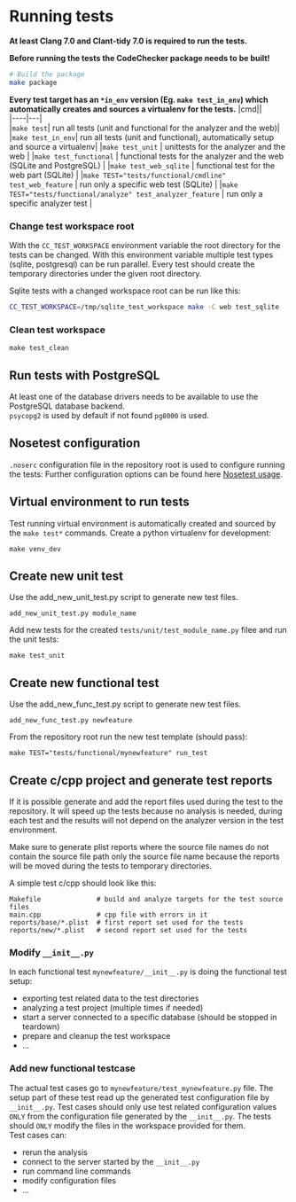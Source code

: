 # Running tests

__At least Clang 7.0 and Clant-tidy 7.0 is required to run the tests.__  

**Before running the tests the CodeChecker package needs to be built!**
```sh
# Build the package
make package
```

__Every test target has an `*in_env` version (Eg. `make test_in_env`) which automatically creates and sources a virtualenv for the tests.__
|cmd||  
|----|---|  
|`make test`| run all tests (unit and functional for the analyzer and the web)|  
|`make test_in_env`| run all tests (unit and functional), automatically setup and source a virtualenv| 
|`make test_unit` | unittests for the analyzer and the web | 
|`make test_functional` | functional tests for the analyzer and the web (SQLite and PostgreSQL) | 
|`make test_web_sqlite` | functional test for the web part (SQLite) | 
|`make TEST="tests/functional/cmdline" test_web_feature` | run only a specific web test (SQLite) |
|`make TEST="tests/functional/analyze" test_analyzer_feature` | run only a specific analyzer test |

### Change test workspace root

With the `CC_TEST_WORKSPACE` environment variable the root directory for the tests can be changed. With this environment variable multiple test types (sqlite, postgresql) can be run parallel. Every test should create the temporary directories under the given root directory.

Sqlite tests with a changed workspace root can be run like this:

```sh
CC_TEST_WORKSPACE=/tmp/sqlite_test_workspace make -C web test_sqlite
```

### Clean test workspace
~~~~~~{.sh}
make test_clean
~~~~~~

## Run tests with PostgreSQL
At least one of the database drivers needs to be available to use the PostgreSQL database backend.  
`psycopg2` is used by default if not found `pg8000` is used.

## Nosetest configuration
`.noserc` configuration file in the repository root is used to configure running the tests:
Further configuration options can be found here [Nosetest usage](http://nose.readthedocs.io/en/latest/usage.html).

## Virtual environment to run tests
Test running virtual environment is automatically created and sourced by the `make test*` commands.
Create a python virtualenv for development:
~~~~~~{.sh}
make venv_dev
~~~~~~

## Create new unit test
Use the add_new_unit_test.py script to generate new test files.
~~~~~~{.sh}
add_new_unit_test.py module_name
~~~~~~

Add new tests for the created `tests/unit/test_module_name.py` filee and run the unit tests:
~~~~~~{.sh}
make test_unit
~~~~~~

## Create new functional test

Use the add_new_func_test.py script to generate new test files.
~~~~~~{.sh}
add_new_func_test.py newfeature
~~~~~~

From the repository root run the new test template (should pass):
~~~~~~{.sh}
make TEST="tests/functional/mynewfeature" run_test
~~~~~~

## Create c/cpp project and generate test reports

If it is possible generate and add the report files used during
the test to the repository.
It will speed up the tests because no analysis is needed, during each test
and the results will not depend on the analyzer version in the test
environment.

Make sure to generate plist reports where the source file names do not contain
the source file path only the source file name because the reports will be
moved during the tests to temporary directories.

A simple test c/cpp should look like this:
```
Makefile              # build and analyze targets for the test source files
main.cpp              # cpp file with errors in it
reports/base/*.plist  # first report set used for the tests
reports/new/*.plist   # second report set used for the tests
```

### Modify `__init__.py`

In each functional test `mynewfeature/__init__.py` is doing the functional test setup:  
 - exporting test related data to the test directories
 - analyzing a test project (multiple times if needed)
 - start a server connected to a specific database (should be stopped in teardown)
 - prepare and cleanup the test workspace
 - ...

### Add new functional testcase

The actual test cases go to `mynewfeature/test_mynewfeature.py` file.
The setup part of these test read up the generated test configuration file by `__init__.py`.
Test cases should only use test related configuration values `ONLY` from the configuration file
generated by the `__init__.py`.
The tests should `ONLY` modify the files in the workspace provided for them.  
Test cases can:
 - rerun the analysis
 - connect to the server started by the `__init__.py`
 - run command line commands
 - modify configuration files
 - ...
